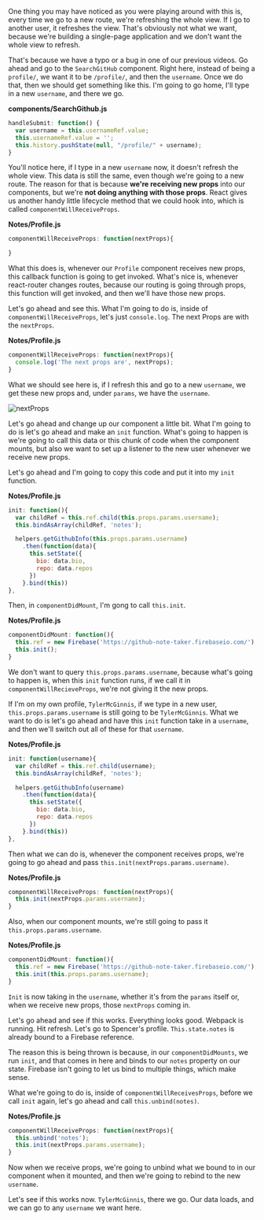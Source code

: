 One thing you may have noticed as you were playing around with this is, every time we go to a new route, we're refreshing the whole view. If I go to another user, it refreshes the view. That's obviously not what we want, because we're building a single-page application and we don't want the whole view to refresh.

That's because we have a typo or a bug in one of our previous videos. Go ahead and go to the `SearchGitHub` component. Right here, instead of being a `profile/`, we want it to be `/profile/`, and then the `username`. Once we do that, then we should get something like this. I'm going to go home, I'll type in a new `username`, and there we go.

**components/SearchGithub.js**
``` javascript
handleSubmit: function() {
  var username = this.usernameRef.value;
  this.usernameRef.value = '';
  this.history.pushState(null, "/profile/" + username);
}
```
You'll notice here, if I type in a new `username` now, it doesn't refresh the whole view. This data is still the same, even though we're going to a new route. The reason for that is because **we're receiving new props** into our components, but we're **not doing anything with those props**. React gives us another handy little lifecycle method that we could hook into, which is called `componentWillReceiveProps`.

**Notes/Profile.js**
``` javascript
componentWillReceiveProps: function(nextProps){

}
```
What this does is, whenever our `Profile` component receives new props, this callback function is going to get invoked. What's nice is, whenever react-router changes routes, because our routing is going through props, this function will get invoked, and then we'll have those new props.

Let's go ahead and see this. What I'm going to do is, inside of `componentWillReceiveProps`, let's just `console.log`. The next Props are with the `nextProps`.

**Notes/Profile.js**
``` javascript
componentWillReceiveProps: function(nextProps){
  console.log('The next props are', nextProps);
}
```
What we should see here is, if I refresh this and go to a new `username`, we get these new props and, under `params`, we have the `username`.

![nextProps](https://d2eip9sf3oo6c2.cloudfront.net/asciicasts/github-notetaker-egghead/nextProps.png)

Let's go ahead and change up our component a little bit. What I'm going to do is let's go ahead and make an `init` function. What's going to happen is we're going to call this data or this chunk of code when the component mounts, but also we want to set up a listener to the new user whenever we receive new props.

Let's go ahead and I'm going to copy this code and put it into my `init` function.

**Notes/Profile.js**
```javascript
init: function(){
  var childRef = this.ref.child(this.props.params.username);
  this.bindAsArray(childRef, 'notes');

  helpers.getGithubInfo(this.props.params.username)
    .then(function(data){
      this.setState({
        bio: data.bio,
        repo: data.repos
      })
    }.bind(this))
},
```
Then, in `componentDidMount`, I'm gong to call `this.init`.

**Notes/Profile.js**
```javascript
componentDidMount: function(){
  this.ref = new Firebase('https://github-note-taker.firebaseio.com/');
  this.init();
}
```
We don't want to query `this.props.params.username`, because what's going to happen is, when this `init` function runs, if we call it in `componentWillRecieveProps`, we're not giving it the new props.

If I'm on my own profile, `TylerMcGinnis`, if we type in a new user, `this.props.params.username` is still going to be `TylerMcGinnis`. What we want to do is let's go ahead and have this `init` function take in a `username`, and then we'll switch out all of these for that `username`.

**Notes/Profile.js**
```javascript
init: function(username){
  var childRef = this.ref.child(username);
  this.bindAsArray(childRef, 'notes');

  helpers.getGithubInfo(username)
    .then(function(data){
      this.setState({
        bio: data.bio,
        repo: data.repos
      })
    }.bind(this))
},
```
Then what we can do is, whenever the component receives props, we're going to go ahead and pass `this.init(nextProps.params.username)`.

**Notes/Profile.js**
``` javascript
componentWillReceiveProps: function(nextProps){
  this.init(nextProps.params.username);
}
```
Also, when our component mounts, we're still going to pass it `this.props.params.username`.

**Notes/Profile.js**
```javascript
componentDidMount: function(){
  this.ref = new Firebase('https://github-note-taker.firebaseio.com/');
  this.init(this.props.params.username);
}
```
`Init` is now taking in the `username`, whether it's from the `params` itself or, when we receive new props, those `nextProps` coming in.

Let's go ahead and see if this works. Everything looks good. Webpack is running. Hit refresh. Let's go to Spencer's profile. `This.state.notes` is already bound to a Firebase reference.

The reason this is being thrown is because, in our `componentDidMounts`, we run `init`, and that comes in here and binds to our `notes` property on our state. Firebase isn't going to let us bind to multiple things, which make sense.

What we're going to do is, inside of `componentWillReceivesProps`, before we call `init` again, let's go ahead and call `this.unbind(notes)`.

**Notes/Profile.js**
``` javascript
componentWillReceiveProps: function(nextProps){
  this.unbind('notes');
  this.init(nextProps.params.username);
}
```
Now when we receive props, we're going to unbind what we bound to in our component when it mounted, and then we're going to rebind to the new `username`.

Let's see if this works now. `TylerMcGinnis`, there we go. Our data loads, and we can go to any `username` we want here.
